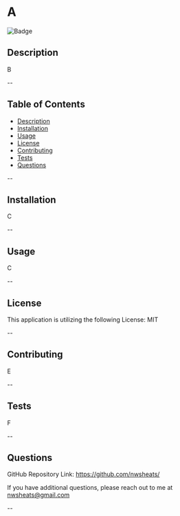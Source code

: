 
# A
  
  
![Badge](https://img.shields.io/badge/LICENSE-MIT-pink?style=for-the-badge&logo=github)
  
  
## Description
  
B
  
  
--
  
  
## Table of Contents
  
- [Description](#description)
- [Installation](#installation)
- [Usage](#usage)
- [License](#license)
- [Contributing](#contributing)
- [Tests](#tests)
- [Questions](#questions)
  
  
--
  
  
## Installation
  
C
  
  
--
  
  
## Usage
  
C
  
  
--
  
  
## License
  
This application is utilizing the following License: MIT
  
  
  
--
  
  
## Contributing
  
E
  
  
--
  
  
## Tests
  
F
  
  
--
  
  
## Questions
  
  
GitHub Repository Link: https://github.com/nwsheats/
  
If you have additional questions, please reach out to me at nwsheats@gmail.com
  
--
  
  
